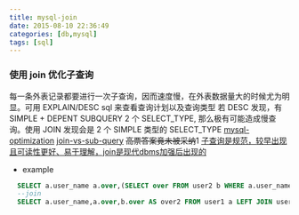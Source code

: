 ```yaml
---
title: mysql-join
date: 2015-08-10 22:36:49
categories: [db,mysql]
tags: [sql]
---
```


### 使用 join 优化子查询
每一条外表记录都要进行一次子查询，因而速度慢，在外表数据量大的时候尤为明显。可用 EXPLAIN/DESC sql 来查看查询计划以及查询类型
若 DESC 发现，有 SIMPLE + DEPENT SUBQUERY 2 个 SELECT_TYPE, 那么极有可能造成慢查询。使用 JOIN 发现会是 2 个 SIMPLE 类型的 SELECT_TYPE
[mysql-optimization](https://dev.mysql.com/doc/refman/5.5/en/optimization.html)
[join-vs-sub-query](http://stackoverflow.com/questions/2577174/join-vs-sub-query) ~~高票答案竟未被采纳~~1
[子查询是规范，较早出现且可读性更好、易于理解，join是现代dbms加强后出现的](https://dev.mysql.com/doc/refman/5.5/en/rewriting-subqueries.html)
- example
```sql
  SELECT a.user_name a.over,(SELECT over FROM user2 b WHERE a.user_name = b.user_name) AS over2 FROM user1 a;
  --join
  SELECT a.user_name,a.over,b.over AS over2 FROM user1 a LEFT JOIN user2 b on a.user_name = b.user_name;
```


